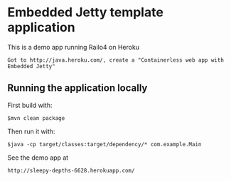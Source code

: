 # Embedded Jetty template application

This is a demo app running Railo4 on Heroku

	Got to http://java.heroku.com/, create a "Containerless web app with Embedded Jetty"

## Running the application locally

First build with:

    $mvn clean package

Then run it with:

    $java -cp target/classes:target/dependency/* com.example.Main
    
See the demo app at
	
	http://sleepy-depths-6628.herokuapp.com/

